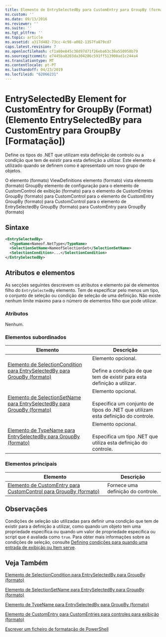 ```yaml
---
title: Elemento de EntrySelectedBy para CustomEntry para GroupBy (formato) | Documentos da Microsoft
ms.custom: ''
ms.date: 09/13/2016
ms.reviewer: ''
ms.suite: ''
ms.tgt_pltfrm: ''
ms.topic: article
ms.assetid: a317d482-73cc-4c98-a002-1357fa879cd7
caps.latest.revision: 7
ms.openlocfilehash: cf1a80e845c38d97d71f26eba63c38a550958b79
ms.sourcegitcommit: e7445ba8203da304286c591ff513900ad1c244a4
ms.translationtype: MT
ms.contentlocale: pt-PT
ms.lasthandoff: 04/23/2019
ms.locfileid: "62066231"
---
```

# <a name="entryselectedby-element-for-customentry-for-groupby-format"></a>EntrySelectedBy Element for CustomEntry for GroupBy (Format) (Elemento EntrySelectedBy para CustomEntry para GroupBy [Formatação])

Define os tipos do .NET que utilizam esta definição de controlo ou a condição que tem de existir para esta definição a utilizar. Este elemento é utilizado quando se definem como é apresentado um novo grupo de objetos.

O elemento (formato) ViewDefinitions elemento (formato) vista elemento (formato) GroupBy elemento de configuração para o elemento de CustomControl de exibição (formato) para o elemento de CustomEntries GroupBy (formato) para CustomControl para o elemento de CustomEntry GroupBy (formato) para CustomControl para o elemento de EntrySelectedBy GroupBy (formato) para CustomEntry para GroupBy (formato)

## <a name="syntax"></a>Sintaxe

```xml
<EntrySelectedBy>
  <TypeName>Nameof.NetType</TypeName>
  <SelectionSetName>NameofSelectionSet</SelectionSetName>
  <SelectionCondition>...</SelectionCondition>
</EntrySelectedBy>
```

## <a name="attributes-and-elements"></a>Atributos e elementos

As secções seguintes descrevem os atributos e elemento pai de elementos filho do `EntrySelectedBy` elemento. Tem de especificar pelo menos um tipo, o conjunto de seleção ou condição de seleção de uma definição. Não existe nenhum limite máximo para o número de elementos filho que pode utilizar.

### <a name="attributes"></a>Atributos

Nenhum.

### <a name="child-elements"></a>Elementos subordinados

|Elemento|Descrição|
|-------------|-----------------|
|[Elemento de SelectionCondition para EntrySelectedBy para GroupBy (formato)](./selectioncondition-element-for-entryselectedby-for-groupby-format.md)|Elemento opcional.<br /><br /> Define a condição de que tem de existir para esta definição a utilizar.|
|[Elemento de SelectionSetName para EntrySelectedBy para GroupBy (formato)](./selectionsetname-element-for-entryselectedby-for-groupby-format.md)|Elemento opcional.<br /><br /> Especifica um conjunto de tipos do .NET que utilizam esta definição do controle.|
|[Elemento de TypeName para EntrySelectedBy para GroupBy (formato)](./typename-element-for-entryselectedby-for-groupby-format.md)|Elemento opcional.<br /><br /> Especifica um tipo .NET que utiliza esta definição do controle.|

### <a name="parent-elements"></a>Elementos principais

|Elemento|Descrição|
|-------------|-----------------|
|[Elemento de CustomEntry para CustomControl para GroupBy (formato)](./customentry-element-for-customcontrol-for-groupby-format.md)|Fornece uma definição do controle.|

## <a name="remarks"></a>Observações

Condições de seleção são utilizadas para definir uma condição que tem de existir para a definição a utilizar, como quando um objeto tem uma propriedade específica ou quando um valor de propriedade específica ou script que é avaliada como `true`. Para obter mais informações sobre as condições de seleção, consulte [Defining condições para quando uma entrada de exibição ou Item serve](./defining-conditions-for-displaying-data.md).

## <a name="see-also"></a>Veja Também

[Elemento de SelectionCondition para EntrySelectedBy para GroupBy (formato)](./selectioncondition-element-for-entryselectedby-for-groupby-format.md)

[Elemento de SelectionSetName para EntrySelectedBy para GroupBy (formato)](./selectionsetname-element-for-entryselectedby-for-groupby-format.md)

[Elemento de TypeName para EntrySelectedBy para GroupBy (formato)](./typename-element-for-entryselectedby-for-groupby-format.md)

[Elemento de CustomEntry para CustomEntries para controles para exibição (formato)](./customentry-element-for-customentries-for-controls-for-view-format.md)

[Escrever um ficheiro de formatação de PowerShell](./writing-a-powershell-formatting-file.md)
